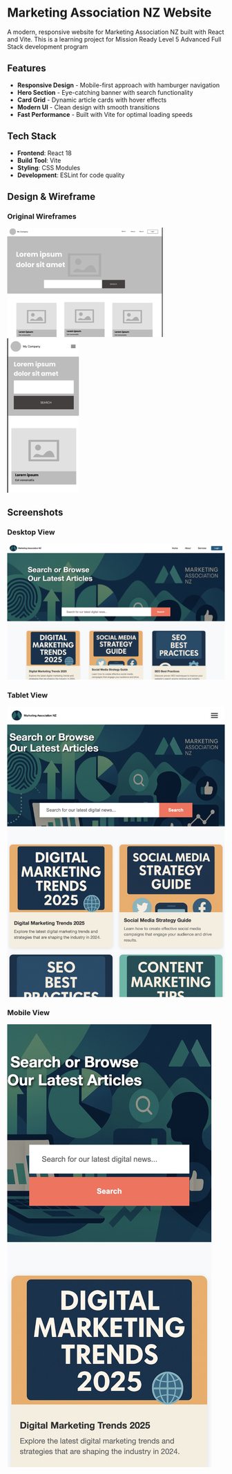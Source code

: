 # Marketing Association NZ Website

A modern, responsive website for Marketing Association NZ built with React and Vite.
This is a learning project for Mission Ready Level 5 Advanced Full Stack development program

## Features

- **Responsive Design** - Mobile-first approach with hamburger navigation
- **Hero Section** - Eye-catching banner with search functionality
- **Card Grid** - Dynamic article cards with hover effects
- **Modern UI** - Clean design with smooth transitions
- **Fast Performance** - Built with Vite for optimal loading speeds

## Tech Stack

- **Frontend**: React 18
- **Build Tool**: Vite
- **Styling**: CSS Modules
- **Development**: ESLint for code quality

## Design & Wireframe

### Original Wireframes

![Desktop Wireframe](./images/desktop-wireframe.png) ![Mobile Wireframe](./images/mobile-view-wireframe.png)

## Screenshots

### Desktop View

![Desktop View](./images/desktop.png)

### Tablet View

![Tablet View](./images/tablet.png)

### Mobile View

![Mobile View](./images/mobile.png)
